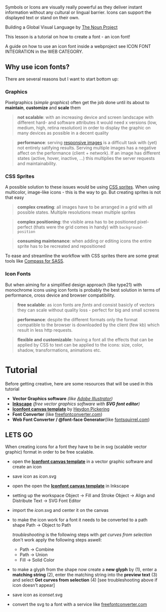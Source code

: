 Symbols or Icons are visually really powerful as they deliver instant information without any cultural or lingual barrier. Icons can support the displayed text or stand on their own.

Building a Global Visual Language by [The Noun Project](http://thenounproject.com)

This lesson is a tutorial on how to create a font - an icon font!

A guide on how to use an icon font inside a webproject see ICON FONT INTEGRATION in the WEB CATEGORY.


## Why use icon fonts?

There are several reasons but I want to start bottom up:

### Graphics
Pixelgraphics (*simple graphics*) often get the job done until its about to **maintain**, **customize** and **scale** them

> **not scalable**: with an increasing device and screen landscape with different hard- and software attributes it would need x versions (low, medium, high, retina resolution) in order to display the graphic on many devices as possible in a decent quality
> 

> **performance**: serving [responsive images](http://www.alistapart.com/articles/responsive-images-how-they-almost-worked-and-what-we-need/) is a difficult task with (yet) not entirely satifying results. Serving multiple images has a negative affect on the performance (client + network). If an image has different states (active, hover, inactive, ...) this multiplies the server requests and maintainability.

### CSS Sprites
A possible solution to these issues would be using [CSS sprites](http://css-tricks.com/css-sprites/). When using multicolor, image-like icons - this is the way to go.
But creating sprites is not that easy

> **complex creating**: all images have to be arranged in a grid with all possible states. Multiple resolutions mean multiple sprites

> **complex positioning**: the visible area has to be positioned pixel-perfect (thats were the grid comes in handy) with `background-position`

> **consuming maintenance**: when adding or editing icons the entire sprite has to be recreated and repositioned

To ease and streamline the workflow with CSS sprites there are some great tools like [Compass for SASS](http://compass-style.org/help/tutorials/spriting/).

### Icon Fonts
But when aiming for a simplified design approach (like type21) with monochrome icons using icon fonts is probably the best solution in terms of performance, cross device and browser compatibility.

> **free scalable**: as icon fonts are *fonts* and consist basicly of vectors they can scale without quality loss - perfect for big and small screens

> **performance**: despite the different formats only the format compatible to the browser is downloaded by the client (few kb) which result in less http requests.

> **flexible and customizable**: having a font all the effects that can be applied by CSS to text can be applied to the icons: size, color, shadow, transformations, animations etc.


# Tutorial
Before getting creative, here are some resources that will be used in this tutorial

- **Vector Graphics software** *(like [Adobe Illustrator](http://www.adobe.com/de/products/illustrator.html))*
- **[Inkscape](http://inkscape.org/)** *(free vector graphics software with **SVG font editor**)*
- **[Iconfont canvas template](https://github.com/Heydon/Community-Icon-Font/blob/master/resources/inkscape_iconfont_canvas_template.svg)** by [Heydon Pickering](https://github.com/Heydon)
- **Font Converter** (like [freefontconverter.com](http://www.freefontconverter.com/))
- **Web Font Converter / @font-face Generator**(like [fontsquirrel.com](http://www.fontsquirrel.com/fontface/generator))


## LETS GO
When creating icons for a font they have to be in svg (scalable vector graphic) format in order to be free scalable.


- open the **[Iconfont canvas template](https://github.com/Heydon/Community-Icon-Font/blob/master/resources/inkscape_iconfont_canvas_template.svg)** in a vector graphic software and create an icon

- save icon as *icon*.svg

- open the open the **[Iconfont canvas template](https://github.com/Heydon/Community-Icon-Font/blob/master/resources/inkscape_iconfont_canvas_template.svg)** in Inkscape

- setting up the workspace 
	Object -> Fill and Stroke
	Object -> Align and Distribute
	Text -> SVG Font Editor

- import the *icon*.svg and center it on the canvas

- to make the icon work for a font it needs to be converted to a path shape
	Path -> Object to Path
	
	*troubleshooting*
	is the following steps with *get curves from selection* don't work apply the following steps aswell:
	- Path -> Combine
	- Path -> Union
	- Fill -> Solid Color

- to make a glyph from the shape now create a **new glyph** by (1), enter a **matching string** (2), enter the matching string into the **preview text** (3) and select **Get curves from selection** (4) [see troubleshooting above if icon doesn't appear]

- save icon as *iconset*.svg

- convert the svg to a font with a service like [freefontconverter.com](http://www.freefontconverter.com/)
	
	